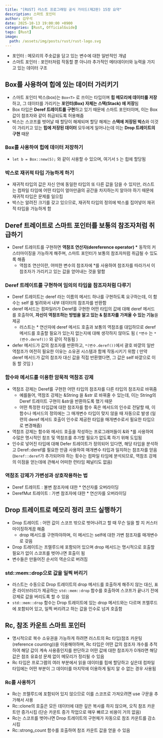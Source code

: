 ```yaml
---
title: "[RUST] 러스트 프로그래밍 공식 가이드(제2판) 15장 요약"
description: 스마트 포인터
author: 김우석
date: 2025-10-13 19:00:00 +0900
categories: [Rust, OfficialGuide]
tags: [Rust]
image:
  path: /assets/img/posts/rust/rust-logo.svg
---
```


- 포인터 : 메모리의 주솟값을 담고 있는 변수에 대한 일반적인 개념
- 스마트 포인터 : 포인터처럼 작동할 뿐 아니라 추가적인 메타데이터와 능력을 가지고 있는 데이터 구조

## Box<T>를 사용하여 힙에 있는 데이터 가리키기
- 스마트 포인터 박스(box)는 `Box<T>` 로 쓰이는 타입이며 **힙 메모리에 데이터를 저장**하고, 그 데이터를 가리키는 **포인터(Box) 자체는 스택(Stack) 에 저장**됨
- Box<T> 타입은 **Deref 트레이트를 구현**하고 있기 때문에 스마트 포인터이며, 이는 Box<T>값이 참조자와 같이 취급되도록 허용해줌
- 박스는 스코프를 벗어날 때 할당이 해제되며 할당 해제는 **스택에 저장된 박스**와 이것이 가리키고 있는 **힙에 저장된 데이터** 모두에게 일어나는데 이는 **Drop 트레이트의 구현** 때문

### Box<T>를 사용하여 힙에 데이터 저장하기
- `let b = Box::new(5);` 와 같이 사용할 수 있으며, 여기서 `5` 는 힙에 할당됨

### 박스로 재귀적 타입 가능하게 하기
- 재귀적 타입의 값은 자신 안에 동일한 타입의 또 다른 값을 담을 수 있지만, 러스트는 컴파일 타임에 어떤 타입이 얼마만큼의 공간을 차지하는지 알아야 하기 때문에 재귀적 타입은 문제를 일으킴
- 박스는 알려진 크기를 갖고 있으므로, 재귀적 타입의 정의에 박스를 집어넣어 재귀적 타입을 가능하게 함

## Deref 트레이트로 스마트 포인터를 보통의 참조자처럼 취급하기
- Deref 트레이트를 구현하면 **역참조 연산자(dereference operator) \*** 동작의 커스터마이징을 가능하게 해주며, 스마트 포인터가 보통의 참조자처럼 취급될 수 있도록 해줌
    - 역참조 연산이란, 어떠한 변수의 참조자에 *를 사용하여 참조자를 따라가서 이 참조자가 가리키고 있는 값을 얻어내는 것을 말함

### Deref 트레이트를 구현하여 임의의 타입을 참조자처럼 다루기
- Deref 트레이트는 deref 라는 이름의 메서드 하나를 구현하도록 요구하는데, 이 함수는 self 를 빌려와서 내부 데이터의 참조자를 반환함
- deref 메서드는 컴파일러가 Deref를 구현한 어떤 타입의 값에 대해 deref 메서드를 호출하여, **자신이 역참조하는 방법을 알고 있는 & 참조자를 가져올 수 있는 기능**을 제공 
    - 러스트는 * 연산자에 deref 메서드 호출과 보통의 역참조를 대입하므로 deref 메서드를 호출할 필요가 있는지 없는지에 대해 생각하지 않아도 됨 ( `*변수` 는 `*(변수.deref())` 와 같이 작동됨 )
- defer 메서드가 값의 참조자를 반환하고, `*(변수.deref())`에서 괄호 바깥의 일반 역참조가 여전히 필요한 이유는 소유권 시스템과 함께 작동시키기 위함 ( 만약 deref 메서드가 값의 참조자 대신 값을 직접 반환했다면, 그 값은 self 바깥으로 이동 할 것임 )

### 함수와 메서드를 이용한 암묵적 역참조 강제
- 역참조 강제는 Deref를 구현한 어떤 타입의 참조자를 다른 타입의 참조자로 바꿔줌
    - 예를들어, 역참조 강제는 &String 을 &str 로 바꿔줄 수 있는데, 이는 String의 Deref 트레이트 구현이 &str을 반환하도록 했기 때문
    - 어떤 특정한 타입값에 대한 참조자를 함수 혹은 메서드의 인수로 전달할 때, 이 함수나 메서드의 정의에는 그 매개변수 타입이 맞지 않을 때 자동으로 발생 (일련의 deref 메서드 호출이 인수로 제공한 타입을 매개변수로서 필요한 타입으로 변경해줌)
- 역참조 강제는 함수와 메서드 호출을 작성하는 프로그래머들이 &와 *를 사용하여 수많은 명시적인 참조 및 역참조를 추가할 필요가 없도록 하기 위해 도입됨
- 인수로 넣어진 타입에 대해 Defer 트레이트가 정의되어 있다면, 해당 타입을 분석하고 Deref::deref를 필요한 만큼 사용하여 매개변수 타입과 일치하는 참조자를 얻음 (`Deref::deref`가 추가되어야 하는 횟수는 컴파일 타임에 분석되므로, 역참조 강제의 이점을 얻는데에 관해서 어떠한 런타임 페널티도 없음)

### 역참조 강제가 가변성과 상호작용하는 법
- Deref 트레이트 : 불변 참조자에 대한 * 연산자를 오버라이딩
- DerefMut 트레이트 : 가변 참조자에 대한 * 연산자를 오버라이딩

## Drop 트레이트로 메모리 정리 코드 실행하기
- Drop 트레이트 : 어떤 값이 스코프 밖으로 벗어나려고 할 때 무슨 일을 할 지 커스터마이징하게끔 해줌
    - drop 메서드를 구현하야하며, 이 메서드는 self에 대한 가변 참조자를 매개변수로 갖음
- Drop 트레이트는 프렐루드에 포함되어 있으며 drop 메서드는 명시적으로 호출할 필요가 없이 스코프를 벗어나면 호출이 됨
- 변수들은 만들어진 순서의 역순으로 버려짐

### std::mem::drop으로 값을 일찍 버리기
- 러스트는 수동으로 Drop 트레이트의 drop 메서드를 호출하게 해주지 않는 대신, 표준 라이브러리가 제공하는 `std::mem::drop` 함수를 호출하여 스코프가 끝나기 전에 강제로 값을 버리도록 할 수 있음 
- `std::mem::drop` 함수는 Drop 트레이트에 있는 drop 메서드와는 다르며 프렐루드에 포함되어 있고, 일찍 버리려고 하는 값을 인수로 넘겨 호출함

## Rc<T>, 참조 카운트 스마트 포인터
- 명시적으로 복수 소유권을 가능하게 하려면 러스트의 Rc<T> 타입(참조 카운팅(reference counting))을 이용해야하며, Rc<T> 타입은 어떤 값의 참조자 개수를 추적하여 해당 값이 계속 사용중인지를 판단하고 어떤 값에 대한 참조자가 0개라면 해당 값은 참조 유효성 문제 없이 메모리가 정리될 수 있음
- Rc<T> 타입은 프로그램의 여러 부분에서 읽을 데이터를 힙에 할당하고 싶은데 컴파일 타임에는 어떤 부분이 그 데이터를 마지막에 이용하게 될지 알 수 없는 경우 사용됨

### Rc<T>를 사용하기
- Rc<T>는 프렐루드에 포함되어 있지 않으므로 이를 스코프로 가져오려면 use 구문을 추가해서 사용
- Rc::clone의 호출은 모든 데이터에 대한 깊은 복사를 하지 않으며, 오직 참조 카운트만 증가시킴 (단순 카운트 증가 작업으로 매우 빠르고 비용이 거의 없음)
- Rc<T>는 스코프를 벗어나면 Drop 트레이트의 구현체가 자동으로 참조 카운트를 감소시킴
- Rc::strong_count 함수를 호출하여 참조 카운트 값을 얻을 수 있음

##

